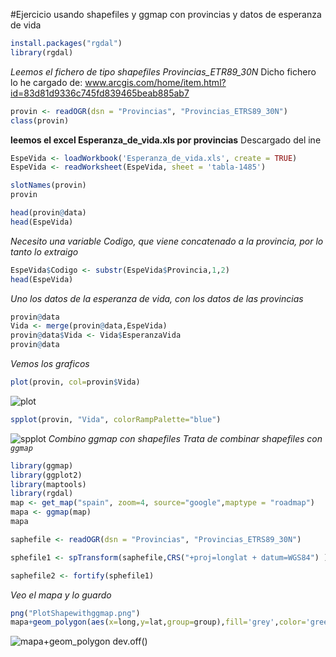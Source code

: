 #Ejercicio usando shapefiles y ggmap con provincias y datos de esperanza de vida
```r
install.packages("rgdal")
library(rgdal)
```
*Leemos el fichero de tipo shapefiles Provincias_ETR89_30N*
Dicho fichero lo he cargado de:
www.arcgis.com/home/item.html?id=83d81d9336c745fd839465beab885ab7
```r
provin <- readOGR(dsn = "Provincias", "Provincias_ETRS89_30N")
class(provin)
```
**leemos el excel Esperanza_de_vida.xls por provincias**
Descargado del ine

```r
EspeVida <- loadWorkbook('Esperanza_de_vida.xls', create = TRUE) 
EspeVida <- readWorksheet(EspeVida, sheet = 'tabla-1485')

slotNames(provin)
provin

head(provin@data)
head(EspeVida)
```
*Necesito una variable Codigo, que viene concatenado a la provincia, por lo tanto lo extraigo*
```r
EspeVida$Codigo <- substr(EspeVida$Provincia,1,2)
head(EspeVida)
```

*Uno los datos de la esperanza de vida, con los datos de las provincias*
```r
provin@data
Vida <- merge(provin@data,EspeVida)
provin@data$Vida <- Vida$EsperanzaVida
provin@data
```
*Vemos los graficos*
```r
plot(provin, col=provin$Vida)
```
![plot](https://github.com/Aniana4/kschool_shapefiles_Provincias/Provincias_Espana.png)
```r 
spplot(provin, "Vida", colorRampPalette="blue")
```
![spplot](https://github.com/Aniana4/kschool_shapefiles_Provincias/Freq_EspVida.png)
*Combino ggmap con shapefiles*
*Trata de combinar _shapefiles_ con `ggmap`*
```r
library(ggmap)
library(ggplot2)
library(maptools)
library(rgdal)
map <- get_map("spain", zoom=4, source="google",maptype = "roadmap")
mapa <- ggmap(map)
mapa

saphefile <- readOGR(dsn = "Provincias", "Provincias_ETRS89_30N")

sphefile1 <- spTransform(saphefile,CRS("+proj=longlat + datum=WGS84") )

saphefile2 <- fortify(sphefile1)
```
*Veo el mapa y lo guardo*
```r
png("PlotShapewithggmap.png")
mapa+geom_polygon(aes(x=long,y=lat,group=group),fill='grey',color='green',data=saphefile2,alpha=0)
```
![mapa+geom_polygon](https://github.com/Aniana4/kschool_shapefiles_Provincias/Provincias_Espana2.png)
dev.off()

